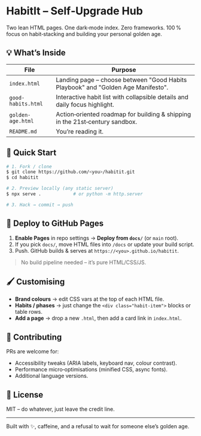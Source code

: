 # HabitIt – Self‑Upgrade Hub

Two lean HTML pages. One dark‑mode index. Zero frameworks. 100 % focus on habit‑stacking and building your personal golden age.

## 💡 What’s Inside

| File               | Purpose                                                                          |
| ------------------ | -------------------------------------------------------------------------------- |
| `index.html`       | Landing page – choose between "Good Habits Playbook" and "Golden Age Manifesto". |
| `good-habits.html` | Interactive habit list with collapsible details and daily focus highlight.       |
| `golden-age.html`  | Action‑oriented roadmap for building & shipping in the 21st‑century sandbox.     |
| `README.md`        | You’re reading it.                                                               |

## 🔧 Quick Start

```bash
# 1. Fork / clone
$ git clone https://github.com/<you>/habitit.git
$ cd habitit

# 2. Preview locally (any static server)
$ npx serve .            # or python -m http.server

# 3. Hack → commit → push
```

## 🚀 Deploy to GitHub Pages

1. **Enable Pages** in repo settings → **Deploy from `docs/`** (or `main` root).
2. If you pick `docs/`, move HTML files into `/docs` or update your build script.
3. Push. GitHub builds & serves at `https://<you>.github.io/habitit`.

> No build pipeline needed – it’s pure HTML/CSS/JS.

## 🖌️ Customising

* **Brand colours** → edit CSS vars at the top of each HTML file.
* **Habits / phases** → just change the `<div class="habit-item">` blocks or table rows.
* **Add a page** → drop a new `.html`, then add a card link in `index.html`.

## 🤝 Contributing

PRs are welcome for:

* Accessibility tweaks (ARIA labels, keyboard nav, colour contrast).
* Performance micro‑optimisations (minified CSS, async fonts).
* Additional language versions.

## 📜 License

MIT – do whatever, just leave the credit line.

---

Built with ✨, caffeine, and a refusal to wait for someone else’s golden age.
